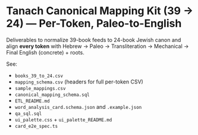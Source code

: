 
# Tanach Canonical Mapping Kit (39 → 24) — Per-Token, Paleo-to-English

Deliverables to normalize 39-book feeds to 24-book Jewish canon and align **every token** with Hebrew → Paleo → Transliteration → Mechanical → Final English (concrete) + roots.

See:
- `books_39_to_24.csv`
- `mapping_schema.csv` (headers for full per-token CSV)
- `sample_mappings.csv`
- `canonical_mapping_schema.sql`
- `ETL_README.md`
- `word_analysis_card.schema.json` and `.example.json`
- `qa_sql.sql`
- `ui_palette.css` + `ui_palette_README.md`
- `card_e2e_spec.ts`

